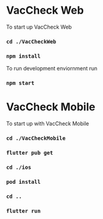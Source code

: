 # VacCheck Web

To start up VacCheck Web 

### `cd ./VacCheckWeb`
### `npm install`

To run development enviornment run

### `npm start`

# VacCheck Mobile

To start up with VacCheck Mobile

### `cd ./VacCheckMobile`
### `flutter pub get`

### `cd ./ios`
### `pod install`
### `cd ..`
### `flutter run`
